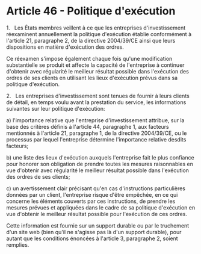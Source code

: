 # Article 46 - Politique d'exécution


1.   Les États membres veillent à ce que les entreprises d'investissement réexaminent annuellement la politique d'exécution établie conformément à l'article 21, paragraphe 2, de la directive 2004/39/CE ainsi que leurs dispositions en matière d'exécution des ordres.

Ce réexamen s'impose également chaque fois qu'une modification substantielle se produit et affecte la capacité de l'entreprise à continuer d'obtenir avec régularité le meilleur résultat possible dans l'exécution des ordres de ses clients en utilisant les lieux d'exécution prévus dans sa politique d'exécution.

2.   Les entreprises d'investissement sont tenues de fournir à leurs clients de détail, en temps voulu avant la prestation du service, les informations suivantes sur leur politique d'exécution:

a) l'importance relative que l'entreprise d'investissement attribue, sur la base des critères définis à l'article 44, paragraphe 1, aux facteurs mentionnés à l'article 21, paragraphe 1, de la directive 2004/39/CE, ou le processus par lequel l'entreprise détermine l'importance relative desdits facteurs;

b) une liste des lieux d'exécution auxquels l'entreprise fait le plus confiance pour honorer son obligation de prendre toutes les mesures raisonnables en vue d'obtenir avec régularité le meilleur résultat possible dans l'exécution des ordres de ses clients;

c) un avertissement clair précisant qu'en cas d'instructions particulières données par un client, l'entreprise risque d'être empêchée, en ce qui concerne les éléments couverts par ces instructions, de prendre les mesures prévues et appliquées dans le cadre de sa politique d'exécution en vue d'obtenir le meilleur résultat possible pour l'exécution de ces ordres.

Cette information est fournie sur un support durable ou par le truchement d'un site web (bien qu'il ne s'agisse pas là d'un support durable), pour autant que les conditions énoncées à l'article 3, paragraphe 2, soient remplies.
